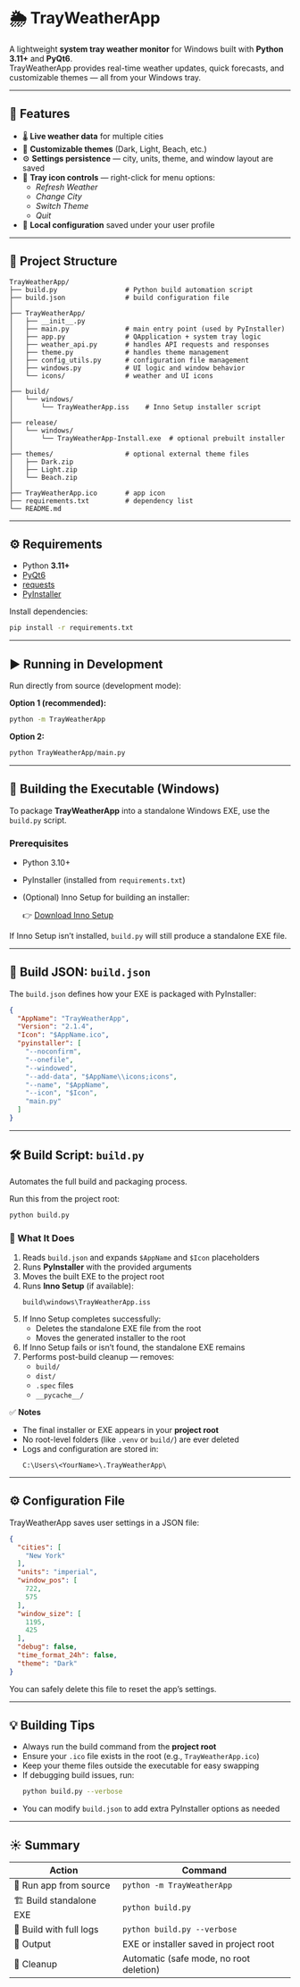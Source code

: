 # 🌦️ TrayWeatherApp

A lightweight **system tray weather monitor** for Windows built with **Python 3.11+** and **PyQt6**.  
TrayWeatherApp provides real-time weather updates, quick forecasts, and customizable themes — all from your Windows tray.

---

## 🧭 Features

- 🌡️ **Live weather data** for multiple cities  
- 🎨 **Customizable themes** (Dark, Light, Beach, etc.)  
- ⚙️ **Settings persistence** — city, units, theme, and window layout are saved  
- 📍 **Tray icon controls** — right-click for menu options:
  - *Refresh Weather*
  - *Change City*
  - *Switch Theme*
  - *Quit*
- 💾 **Local configuration** saved under your user profile

---

## 📂 Project Structure

```
TrayWeatherApp/
├── build.py                 # Python build automation script
├── build.json               # build configuration file
│
├── TrayWeatherApp/
│   ├── __init__.py
│   ├── main.py              # main entry point (used by PyInstaller)
│   ├── app.py               # QApplication + system tray logic
│   ├── weather_api.py       # handles API requests and responses
│   ├── theme.py             # handles theme management
│   ├── config_utils.py      # configuration file management
│   ├── windows.py           # UI logic and window behavior
│   └── icons/               # weather and UI icons
│
├── build/
│   └── windows/
│       └── TrayWeatherApp.iss    # Inno Setup installer script
│
├── release/
│   └── windows/
│       └── TrayWeatherApp-Install.exe  # optional prebuilt installer
│
├── themes/                  # optional external theme files
│   ├── Dark.zip
│   ├── Light.zip
│   └── Beach.zip
│
├── TrayWeatherApp.ico       # app icon
├── requirements.txt         # dependency list
└── README.md
```

---

## ⚙️ Requirements

- Python **3.11+**
- [PyQt6](https://pypi.org/project/PyQt6/)
- [requests](https://pypi.org/project/requests/)
- [PyInstaller](https://pypi.org/project/pyinstaller/)

Install dependencies:
```bash
pip install -r requirements.txt
```

---

## ▶️ Running in Development

Run directly from source (development mode):

**Option 1 (recommended):**
```bash
python -m TrayWeatherApp
```

**Option 2:**
```bash
python TrayWeatherApp/main.py
```

---

## 🧰 Building the Executable (Windows)

To package **TrayWeatherApp** into a standalone Windows EXE, use the `build.py` script.

### Prerequisites
- Python 3.10+
- PyInstaller (installed from `requirements.txt`)
- (Optional) Inno Setup for building an installer:

  👉 [Download Inno Setup](https://jrsoftware.org/isinfo.php)

If Inno Setup isn’t installed, `build.py` will still produce a standalone EXE file.

---

## 🧩 Build JSON: `build.json`

The `build.json` defines how your EXE is packaged with PyInstaller:

```json
{
  "AppName": "TrayWeatherApp",
  "Version": "2.1.4",
  "Icon": "$AppName.ico",
  "pyinstaller": [
    "--noconfirm",
    "--onefile",
    "--windowed",
    "--add-data", "$AppName\\icons;icons",
    "--name", "$AppName",
    "--icon", "$Icon",
    "main.py"
  ]
}
```

---

## 🛠️ Build Script: `build.py`

Automates the full build and packaging process.

Run this from the project root:
```bash
python build.py
```

### 🧾 What It Does
1. Reads `build.json` and expands `$AppName` and `$Icon` placeholders  
2. Runs **PyInstaller** with the provided arguments  
3. Moves the built EXE to the project root  
4. Runs **Inno Setup** (if available):  
   ```
   build\windows\TrayWeatherApp.iss
   ```
5. If Inno Setup completes successfully:  
   - Deletes the standalone EXE file from the root  
   - Moves the generated installer to the root  
6. If Inno Setup fails or isn’t found, the standalone EXE remains  
7. Performs post-build cleanup — removes:
   - `build/`
   - `dist/`
   - `.spec` files
   - `__pycache__/`

✅ **Notes**
- The final installer or EXE appears in your **project root**
- No root-level folders (like `.venv` or `build/`) are ever deleted
- Logs and configuration are stored in:
  ```
  C:\Users\<YourName>\.TrayWeatherApp\
  ```

---

## ⚙️ Configuration File

TrayWeatherApp saves user settings in a JSON file:
```json
{
  "cities": [
    "New York"
  ],
  "units": "imperial",
  "window_pos": [
    722,
    575
  ],
  "window_size": [
    1195,
    425
  ],
  "debug": false,
  "time_format_24h": false,
  "theme": "Dark"
}
```

You can safely delete this file to reset the app’s settings.

---

## 💡 Building Tips

- Always run the build command from the **project root**
- Ensure your `.ico` file exists in the root (e.g., `TrayWeatherApp.ico`)
- Keep your theme files outside the executable for easy swapping
- If debugging build issues, run:
  ```bash
  python build.py --verbose
  ```
- You can modify `build.json` to add extra PyInstaller options as needed

---

## ☀️ Summary

| Action | Command |
|--------|----------|
| 🧪 Run app from source | `python -m TrayWeatherApp` |
| 🏗️ Build standalone EXE | `python build.py` |
| 🧱 Build with full logs | `python build.py --verbose` |
| 💾 Output | EXE or installer saved in project root |
| 🧹 Cleanup | Automatic (safe mode, no root deletion) |
